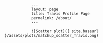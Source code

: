 
                ---
                layout: page
                title: Travis Profile Page
                permalink: /about/
                ---

                ![Scatter plot]({ site.baseurl }/assets/plots/matchup_scatter_Travis.png)
                